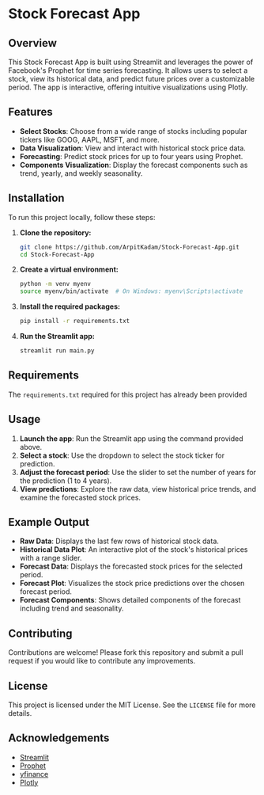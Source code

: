 # Stock Forecast App

## Overview
This Stock Forecast App is built using Streamlit and leverages the power of Facebook's Prophet for time series forecasting. It allows users to select a stock, view its historical data, and predict future prices over a customizable period. The app is interactive, offering intuitive visualizations using Plotly.

## Features
- **Select Stocks**: Choose from a wide range of stocks including popular tickers like GOOG, AAPL, MSFT, and more.
- **Data Visualization**: View and interact with historical stock price data.
- **Forecasting**: Predict stock prices for up to four years using Prophet.
- **Components Visualization**: Display the forecast components such as trend, yearly, and weekly seasonality.

## Installation

To run this project locally, follow these steps:

1. **Clone the repository:**
    ```bash
    git clone https://github.com/ArpitKadam/Stock-Forecast-App.git
    cd Stock-Forecast-App
    ```

2. **Create a virtual environment:**
    ```bash
    python -m venv myenv
    source myenv/bin/activate  # On Windows: myenv\Scripts\activate
    ```

3. **Install the required packages:**
    ```bash
    pip install -r requirements.txt
    ```

4. **Run the Streamlit app:**
    ```bash
    streamlit run main.py
    ```

## Requirements
The `requirements.txt` required for this project has already been provided


## Usage

1. **Launch the app**: Run the Streamlit app using the command provided above.
2. **Select a stock**: Use the dropdown to select the stock ticker for prediction.
3. **Adjust the forecast period**: Use the slider to set the number of years for the prediction (1 to 4 years).
4. **View predictions**: Explore the raw data, view historical price trends, and examine the forecasted stock prices.

## Example Output

- **Raw Data**: Displays the last few rows of historical stock data.
- **Historical Data Plot**: An interactive plot of the stock's historical prices with a range slider.
- **Forecast Data**: Displays the forecasted stock prices for the selected period.
- **Forecast Plot**: Visualizes the stock price predictions over the chosen forecast period.
- **Forecast Components**: Shows detailed components of the forecast including trend and seasonality.

## Contributing
Contributions are welcome! Please fork this repository and submit a pull request if you would like to contribute any improvements.

## License
This project is licensed under the MIT License. See the `LICENSE` file for more details.

## Acknowledgements
- [Streamlit](https://streamlit.io/)
- [Prophet](https://facebook.github.io/prophet/)
- [yfinance](https://pypi.org/project/yfinance/)
- [Plotly](https://plotly.com/)
